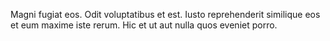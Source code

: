 Magni fugiat eos.
Odit voluptatibus et est.
Iusto reprehenderit similique eos et eum maxime iste rerum.
Hic et ut aut nulla quos eveniet porro.